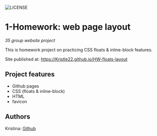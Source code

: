 ![LICENSE](https://img.shields.io/badge/license-MIT-blue.svg?style=flat-square)

# 1-Homework: web page layout

_35 group website project_

This is homework project on practicing CSS floats & inline-block features.

Site published at: https://Kristle22.github.io/HW-floats-layout

## Project features

-   Github pages
-   CSS (floats & inline-block)
-   HTML
-   favicon

## Authors

Kristina: [Github](https://github.com/Kristle22)
